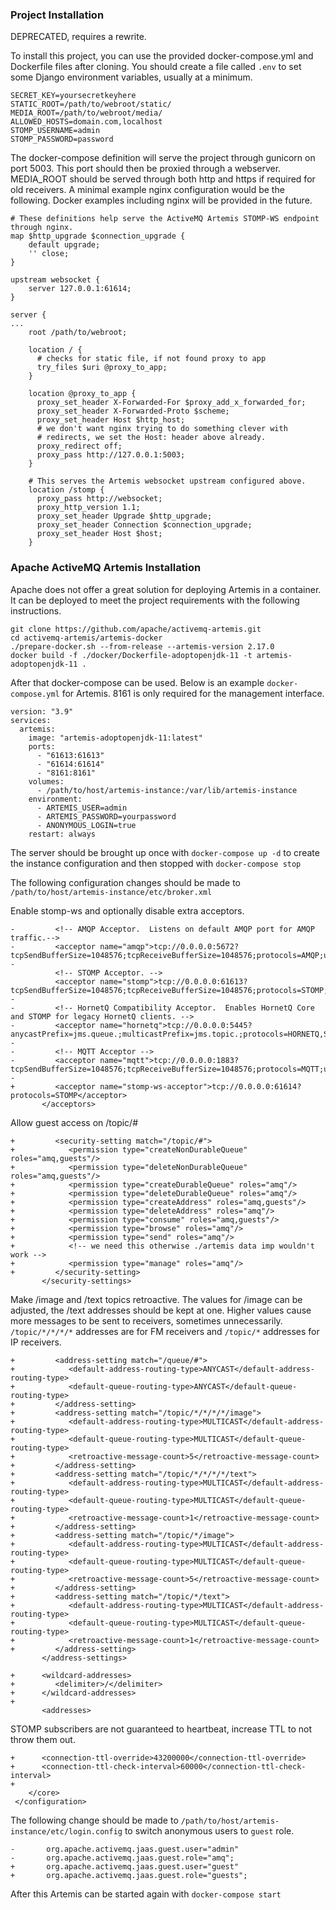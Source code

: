 ### Project Installation
DEPRECATED, requires a rewrite.

To install this project, you can use the provided docker-compose.yml and Dockerfile files after cloning.
You should create a file called `.env` to set some Django environment variables, usually at a minimum.

```
SECRET_KEY=yoursecretkeyhere
STATIC_ROOT=/path/to/webroot/static/
MEDIA_ROOT=/path/to/webroot/media/
ALLOWED_HOSTS=domain.com,localhost
STOMP_USERNAME=admin
STOMP_PASSWORD=password
```

The docker-compose definition will serve the project through gunicorn on port 5003. This port should then be proxied through a webserver.
MEDIA_ROOT should be served through both http and https if required for old receivers.
A minimal example nginx configuration would be the following. Docker examples including nginx will be provided in the future.

```
# These definitions help serve the ActiveMQ Artemis STOMP-WS endpoint through nginx.
map $http_upgrade $connection_upgrade {
    default upgrade;
    '' close;
}

upstream websocket {
    server 127.0.0.1:61614;
}

server {
...
    root /path/to/webroot;

    location / {
      # checks for static file, if not found proxy to app
      try_files $uri @proxy_to_app;
    }

    location @proxy_to_app {
      proxy_set_header X-Forwarded-For $proxy_add_x_forwarded_for;
      proxy_set_header X-Forwarded-Proto $scheme;
      proxy_set_header Host $http_host;
      # we don't want nginx trying to do something clever with
      # redirects, we set the Host: header above already.
      proxy_redirect off;
      proxy_pass http://127.0.0.1:5003;
    }

    # This serves the Artemis websocket upstream configured above.
    location /stomp {
      proxy_pass http://websocket;
      proxy_http_version 1.1;
      proxy_set_header Upgrade $http_upgrade;
      proxy_set_header Connection $connection_upgrade;
      proxy_set_header Host $host;
    }
```

### Apache ActiveMQ Artemis Installation
Apache does not offer a great solution for deploying Artemis in a container.
It can be deployed to meet the project requirements with the following instructions.

```
git clone https://github.com/apache/activemq-artemis.git
cd activemq-artemis/artemis-docker
./prepare-docker.sh --from-release --artemis-version 2.17.0
docker build -f ./docker/Dockerfile-adoptopenjdk-11 -t artemis-adoptopenjdk-11 .
```

After that docker-compose can be used. Below is an example `docker-compose.yml` for Artemis. 8161 is only required for the management interface.
```
version: "3.9"
services:
  artemis:
    image: "artemis-adoptopenjdk-11:latest"
    ports:
      - "61613:61613"
      - "61614:61614"
      - "8161:8161"
    volumes:
      - /path/to/host/artemis-instance:/var/lib/artemis-instance
    environment:
      - ARTEMIS_USER=admin
      - ARTEMIS_PASSWORD=yourpassword
      - ANONYMOUS_LOGIN=true
    restart: always
```
The server should be brought up once with `docker-compose up -d` to create the instance configuration and then stopped with `docker-compose stop`

The following configuration changes should be made to `/path/to/host/artemis-instance/etc/broker.xml`

Enable stomp-ws and optionally disable extra acceptors.
```
-         <!-- AMQP Acceptor.  Listens on default AMQP port for AMQP traffic.-->
-         <acceptor name="amqp">tcp://0.0.0.0:5672?tcpSendBufferSize=1048576;tcpReceiveBufferSize=1048576;protocols=AMQP;useEpoll=true;amqpCredits=1000;amqpLowCredits=300;amqpMinLargeMessageSize=102400;amqpDuplicateDetection=true</acceptor>
-
          <!-- STOMP Acceptor. -->
          <acceptor name="stomp">tcp://0.0.0.0:61613?tcpSendBufferSize=1048576;tcpReceiveBufferSize=1048576;protocols=STOMP;useEpoll=true</acceptor>
-
-         <!-- HornetQ Compatibility Acceptor.  Enables HornetQ Core and STOMP for legacy HornetQ clients. -->
-         <acceptor name="hornetq">tcp://0.0.0.0:5445?anycastPrefix=jms.queue.;multicastPrefix=jms.topic.;protocols=HORNETQ,STOMP;useEpoll=true</acceptor>
-
-         <!-- MQTT Acceptor -->
-         <acceptor name="mqtt">tcp://0.0.0.0:1883?tcpSendBufferSize=1048576;tcpReceiveBufferSize=1048576;protocols=MQTT;useEpoll=true</acceptor>
-
+         <acceptor name="stomp-ws-acceptor">tcp://0.0.0.0:61614?protocols=STOMP</acceptor>
       </acceptors>
```

Allow guest access on /topic/#
```
+         <security-setting match="/topic/#">
+            <permission type="createNonDurableQueue" roles="amq,guests"/>
+            <permission type="deleteNonDurableQueue" roles="amq,guests"/>
+            <permission type="createDurableQueue" roles="amq"/>
+            <permission type="deleteDurableQueue" roles="amq"/>
+            <permission type="createAddress" roles="amq,guests"/>
+            <permission type="deleteAddress" roles="amq"/>
+            <permission type="consume" roles="amq,guests"/>
+            <permission type="browse" roles="amq"/>
+            <permission type="send" roles="amq"/>
+            <!-- we need this otherwise ./artemis data imp wouldn't work -->
+            <permission type="manage" roles="amq"/>
+         </security-setting>
       </security-settings>
```

Make /image and /text topics retroactive. The values for /image can be adjusted, the /text addresses should be kept at one.
Higher values cause more messages to be sent to receivers, sometimes unnecessarily.
`/topic/*/*/*/*` addresses are for FM receivers and `/topic/*` addresses for IP receivers.
```
+         <address-setting match="/queue/#">
+            <default-address-routing-type>ANYCAST</default-address-routing-type>
+            <default-queue-routing-type>ANYCAST</default-queue-routing-type>
+         </address-setting>
+         <address-setting match="/topic/*/*/*/*/image">
+            <default-address-routing-type>MULTICAST</default-address-routing-type>
+            <default-queue-routing-type>MULTICAST</default-queue-routing-type>
+            <retroactive-message-count>5</retroactive-message-count>
+         </address-setting>
+         <address-setting match="/topic/*/*/*/*/text">
+            <default-address-routing-type>MULTICAST</default-address-routing-type>
+            <default-queue-routing-type>MULTICAST</default-queue-routing-type>
+            <retroactive-message-count>1</retroactive-message-count>
+         </address-setting>
+         <address-setting match="/topic/*/image">
+            <default-address-routing-type>MULTICAST</default-address-routing-type>
+            <default-queue-routing-type>MULTICAST</default-queue-routing-type>
+            <retroactive-message-count>5</retroactive-message-count>
+         </address-setting>
+         <address-setting match="/topic/*/text">
+            <default-address-routing-type>MULTICAST</default-address-routing-type>
+            <default-queue-routing-type>MULTICAST</default-queue-routing-type>
+            <retroactive-message-count>1</retroactive-message-count>
+         </address-setting>
       </address-settings>

+      <wildcard-addresses>
+         <delimiter>/</delimiter>
+      </wildcard-addresses>
+
       <addresses>
```

STOMP subscribers are not guaranteed to heartbeat, increase TTL to not throw them out.
```
+      <connection-ttl-override>43200000</connection-ttl-override>
+      <connection-ttl-check-interval>60000</connection-ttl-check-interval>
+
    </core>
 </configuration>
```

The following change should be made to `/path/to/host/artemis-instance/etc/login.config` to switch anonymous users to `guest` role.
```
-       org.apache.activemq.jaas.guest.user="admin"
-       org.apache.activemq.jaas.guest.role="amq";
+       org.apache.activemq.jaas.guest.user="guest"
+       org.apache.activemq.jaas.guest.role="guests";
```

After this Artemis can be started again with `docker-compose start`